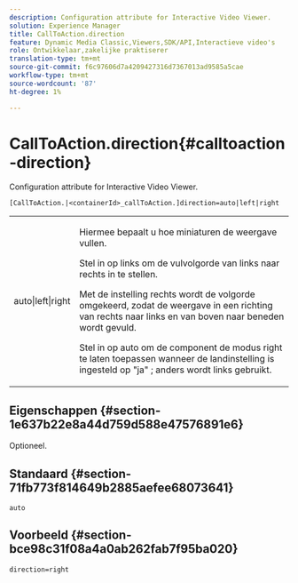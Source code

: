 ```yaml
---
description: Configuration attribute for Interactive Video Viewer.
solution: Experience Manager
title: CallToAction.direction
feature: Dynamic Media Classic,Viewers,SDK/API,Interactieve video's
role: Ontwikkelaar,zakelijke praktiserer
translation-type: tm+mt
source-git-commit: f6c97606d7a4209427316d7367013ad9585a5cae
workflow-type: tm+mt
source-wordcount: '87'
ht-degree: 1%

---
```



# CallToAction.direction{#calltoaction-direction}

Configuration attribute for Interactive Video Viewer.

`[CallToAction.|<containerId>_callToAction.]direction=auto|left|right`

<table id="table_441553CD34C94A58A9D7CBF772DEDDB6"> 
 <tbody> 
  <tr> 
   <td colname="col1"> <p> <span class="codeph"> auto|left|right  </span> </p> </td> 
   <td colname="col2"> <p> Hiermee bepaalt u hoe miniaturen de weergave vullen. </p> <p>Stel in op <span class="codeph"> links </span> om de vulvolgorde van links naar rechts in te stellen. </p> <p>Met de instelling <span class="codeph"> rechts </span> wordt de volgorde omgekeerd, zodat de weergave in een richting van rechts naar links en van boven naar beneden wordt gevuld. </p> <p>Stel in op <span class="codeph"> auto </span> om de component de modus right te laten toepassen wanneer de landinstelling is ingesteld op <span class="codeph"> "ja" </span>; anders wordt <span class="codeph"> links </span> gebruikt. </p> </td> 
  </tr> 
 </tbody> 
</table>

## Eigenschappen {#section-1e637b22e8a44d759d588e47576891e6}

Optioneel.

## Standaard {#section-71fb773f814649b2885aefee68073641}

`auto`

## Voorbeeld {#section-bce98c31f08a4a0ab262fab7f95ba020}

```
direction=right
```

